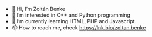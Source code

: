 - 👋 Hi, I’m Zoltán Benke 
- 👀 I’m interested in C++ and Python programming
- 🌱 I’m currently learning HTML, PHP and Javascript
- 📫 How to reach me, check https://lnk.bio/zoltan.benke 

<!---
zbenke/zbenke is a ✨ special ✨ repository because its `README.md` (this file) appears on your GitHub profile.
You can click the Preview link to take a look at your changes.
--->
